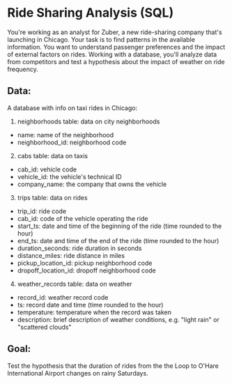 
# Ride Sharing Analysis (SQL)

You're working as an analyst for Zuber, a new ride-sharing company that's launching in Chicago. Your task is to find patterns in the available information. You want to understand passenger preferences and the impact of external factors on rides.
Working with a database, you'll analyze data from competitors and test a hypothesis about the impact of weather on ride frequency.


## Data:

A database with info on taxi rides in Chicago:
1. neighborhoods table: data on city neighborhoods
- name: name of the neighborhood
- neighborhood_id: neighborhood code
2. cabs table: data on taxis
- cab_id: vehicle code
- vehicle_id: the vehicle's technical ID
- company_name: the company that owns the vehicle
3. trips table: data on rides
- trip_id: ride code
- cab_id: code of the vehicle operating the ride
- start_ts: date and time of the beginning of the ride (time rounded to the hour)
- end_ts: date and time of the end of the ride (time rounded to the hour)
- duration_seconds: ride duration in seconds
- distance_miles: ride distance in miles
- pickup_location_id: pickup neighborhood code
- dropoff_location_id: dropoff neighborhood code
4. weather_records table: data on weather
- record_id: weather record code
- ts: record date and time (time rounded to the hour)
- temperature: temperature when the record was taken
- description: brief description of weather conditions, e.g. "light rain" or "scattered clouds"

## Goal:

Test the hypothesis that the duration of rides from the the Loop to O'Hare International Airport changes on rainy Saturdays.


